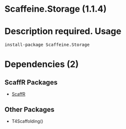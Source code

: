 ﻿Scaffeine.Storage (1.1.4)
======
Description required.
Usage
======
<pre>install-package Scaffeine.Storage</pre>
Dependencies (2)
=====

ScaffR Packages
------
* [ScaffR](https://github.com/wcpro/ScaffR/tree/master/src/ScaffR)

Other Packages
------
* T4Scaffolding()
